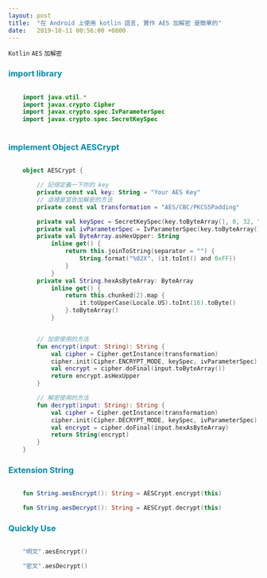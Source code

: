 ```yaml
---
layout: post
title:  "在 Android 上使用 kotlin 語言, 實作 AES 加解密 是簡單的"
date:   2019-10-11 00:56:00 +0800
---
```


`Kotlin` `AES` `加解密`


### <span style="color:#0089A7">import library</span>
 

```kotlin

    import java.util.*
    import javax.crypto.Cipher
    import javax.crypto.spec.IvParameterSpec
    import javax.crypto.spec.SecretKeySpec
    
```

### <span style="color:#0089A7">implement Object AESCrypt</span>


```kotlin

    object AESCrypt {

        // 記得定義一下你的 key
        private const val key: String = "Your AES Key"
        // 這裡是宣告加解密的方法
        private const val transformation = "AES/CBC/PKCS5Padding"

        private val keySpec = SecretKeySpec(key.toByteArray(), 0, 32, "AES")
        private val ivParameterSpec = IvParameterSpec(key.toByteArray(), 0, 16)
        private val ByteArray.asHexUpper: String
            inline get() {
                return this.joinToString(separator = "") {
                    String.format("%02X", (it.toInt() and 0xFF))
                }
            }
        private val String.hexAsByteArray: ByteArray
            inline get() {
                return this.chunked(2).map {
                    it.toUpperCase(Locale.US).toInt(16).toByte()
                }.toByteArray()
            }


        // 加密使用的方法
        fun encrypt(input: String): String {
            val cipher = Cipher.getInstance(transformation)
            cipher.init(Cipher.ENCRYPT_MODE, keySpec, ivParameterSpec)
            val encrypt = cipher.doFinal(input.toByteArray())
            return encrypt.asHexUpper
        }

        // 解密使用的方法
        fun decrypt(input: String): String {
            val cipher = Cipher.getInstance(transformation)
            cipher.init(Cipher.DECRYPT_MODE, keySpec, ivParameterSpec)
            val encrypt = cipher.doFinal(input.hexAsByteArray)
            return String(encrypt)
        }
    }

```

### <span style="color:#0089A7">Extension String</span>

```kotlin

    fun String.aesEncrypt(): String = AESCrypt.encrypt(this)

    fun String.aesDecrypt(): String = AESCrypt.decrypt(this)

```

### <span style="color:#0089A7">Quickly Use</span>

```kotlin

    "明文".aesEncrypt()

    "密文".aesDecrypt()

```